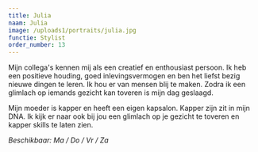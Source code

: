 ```yaml
---
title: Julia
naam: Julia
image: /uploads1/portraits/julia.jpg
functie: Stylist
order_number: 13
---
```


Mijn collega's kennen mij als een creatief en enthousiast persoon. Ik heb een positieve houding, goed inlevingsvermogen en ben het liefst bezig nieuwe dingen te leren. Ik hou er van mensen blij te maken. Zodra ik een glimlach op iemands gezicht kan toveren is mijn dag geslaagd.&nbsp;

Mijn moeder is kapper en heeft een eigen kapsalon. Kapper zijn zit in mijn DNA. Ik kijk er naar ook bij jou een glimlach op je gezicht te toveren en kapper skills te laten zien.

*Beschikbaar: Ma / Do / Vr / Za*